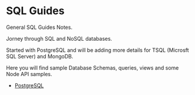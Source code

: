 # SQL Guides

General SQL Guides Notes.

Jorney through SQL and NoSQL databases.

Started with PostgreSQL and will be adding more details for TSQL (Microsft SQL Server) and MongoDB.

Here you will find sample Database Schemas, queries, views and some Node API samples.

- [PostgreSQL](https://github.com/aere69/sqlguides/blob/main/PostgreSQL/README.md)
